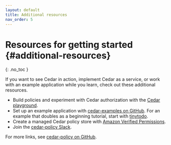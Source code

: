 ```yaml
---
layout: default
title: Additional resources
nav_order: 5
---
```


# Resources for getting started {#additional-resources}
{: .no_toc }

If you want to see Cedar in action, implement Cedar as a service, or work with an example application while you learn, check out these additional resources.

+ Build policies and experiment with Cedar authorization with the [Cedar playground](https://www.cedarpolicy.com/en/playground).
+ Set up an example application with [cedar-examples on GitHub](https://github.com/cedar-policy/cedar-examples/). For an example that doubles as a beginning tutorial, start with [tinytodo](https://github.com/cedar-policy/cedar-examples/tree/release/3.2.x/tinytodo).
+ Create a managed Cedar policy store with [Amazon Verified Permissions](https://aws.amazon.com/verified-permissions/).
+ Join the [cedar-policy Slack](https://communityinviter.com/apps/cedar-policy/cedar-policy-language).

For more links, see [cedar-policy on GitHub](https://github.com/cedar-policy).